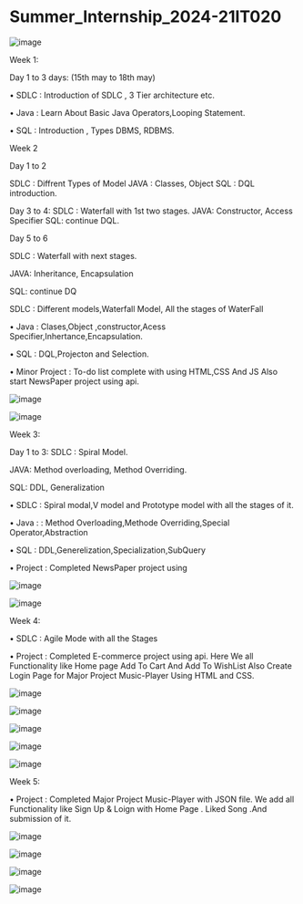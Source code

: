# Summer_Internship_2024-21IT020
![image](https://github.com/user-attachments/assets/3dde0bc0-062a-4d8a-8ad1-dab07ba3bf27)


Week 1:


  Day 1 to 3 days: (15th may to 18th may)


  • SDLC : Introduction of SDLC , 3 Tier architecture etc.
  
  • Java : Learn About Basic Java Operators,Looping Statement.
  
  • SQL : Introduction , Types DBMS, RDBMS.

Week 2

Day 1 to 2

SDLC : Diffrent Types of Model
JAVA :  Classes, Object
SQL : DQL introduction.

Day 3 to 4:
SDLC : Waterfall with 1st two stages.
JAVA: Constructor, Access Specifier
SQL: continue DQL.

Day 5 to 6 

SDLC : Waterfall with next stages.

JAVA: Inheritance, Encapsulation

SQL: continue DQ
  
  SDLC : Different models,Waterfall Model, All the stages of WaterFall

• Java : Clases,Object ,constructor,Acess Specifier,Inhertance,Encapsulation.

• SQL : DQL,Projecton and Selection.

• Minor Project : To-do list complete with using HTML,CSS And JS Also start NewsPaper
project using api.


![image](https://github.com/user-attachments/assets/36ae7651-c56e-4f2b-8900-f0736dae0cd1)

![image](https://github.com/user-attachments/assets/d6f7a719-f2db-4e65-ae68-950f5ee2bc8f)



Week 3:

Day 1 to 3:
SDLC : Spiral Model.

JAVA: Method overloading, Method Overriding.


SQL: DDL, Generalization 


• SDLC : Spiral modal,V model and Prototype model with all the stages of it.

• Java : : Method Overloading,Methode Overriding,Special Operator,Abstraction

• SQL : DDL,Generelization,Specialization,SubQuery

• Project : Completed NewsPaper project using

![image](https://github.com/user-attachments/assets/c5353383-7d47-49c4-90f5-dd177a52a7fb)

![image](https://github.com/user-attachments/assets/df1b07ef-4cd8-4828-b499-60cec2baf3d1)


Week 4:

• SDLC : Agile Mode with all the Stages

• Project : Completed E-commerce project using api. Here We all Functionality like Home page
Add To Cart And Add To WishList Also Create Login Page for Major Project Music-Player
Using HTML and CSS.



![image](https://github.com/user-attachments/assets/392d585a-fe99-4c32-8a2c-42b67004db90)

![image](https://github.com/user-attachments/assets/e36e330c-3215-45f1-9c97-e4fe34795fe1)


![image](https://github.com/user-attachments/assets/e9f7cdf7-85cd-4960-94c9-e995b63c95c2)

![image](https://github.com/user-attachments/assets/1d4bcc8d-fdab-4268-a83b-124b74d15edb)

![image](https://github.com/user-attachments/assets/e1c4f504-c4ca-4bb1-a34d-49453810c608)

Week 5:

• Project : Completed Major Project Music-Player with JSON file. We add all Functionality like
Sign Up & Loign with Home Page . Liked Song .And submission of it.


![image](https://github.com/user-attachments/assets/00829e2d-7821-4574-bf7c-81be2eba599e)

![image](https://github.com/user-attachments/assets/221bbca0-659c-400d-a2eb-ee0e43a6e0b7)

![image](https://github.com/user-attachments/assets/2edd26c9-32f0-4624-8a00-d92700d083ca)


![image](https://github.com/user-attachments/assets/03e94853-d12b-48a5-84f5-ac60add8d0f9)


